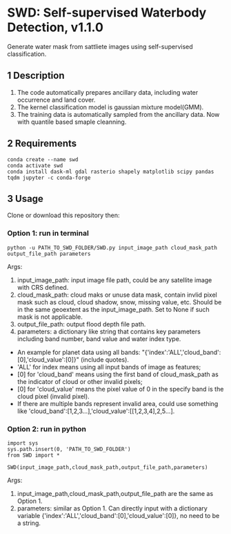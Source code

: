 # SWD: Self-supervised Waterbody Detection, v1.1.0
Generate water mask from sattliete images using self-supervised classification.

## 1 Description
1. The code automatically prepares ancillary data, including water occurrence and land cover.
2. The kernel classification model is gaussian mixture model(GMM).
3. The training data is automatically sampled from the ancillary data. Now with quantile based smaple cleanning.

## 2 Requirements
```
conda create --name swd
conda activate swd
conda install dask-ml gdal rasterio shapely matplotlib scipy pandas tqdm jupyter -c conda-forge
```

## 3 Usage
Clone or download this repository then:
### Option 1: run in terminal
```
python -u PATH_TO_SWD_FOLDER/SWD.py input_image_path cloud_mask_path output_file_path parameters
```
Args:
1. input_image_path: input image file path, could be any satellite image with CRS defined.
2. cloud_mask_path: cloud maks or unuse data mask, contain invlid pixel mask such as cloud, cloud shadow, snow, missing value, etc. Should be in the same geoextent as the input_image_path. Set to None if such mask is not applicable.
3. output_file_path: output flood depth file path.
4. parameters: a dictionary like string that contains key parameters including band number, band value and water index type. 
- An example for planet data using all bands: "{'index':'ALL','cloud_band':[0],'cloud_value':[0]}" (include quotes).
 - 'ALL' for index means using all input bands of image as features; 
 - [0] for 'cloud_band' means using the first band of cloud_mask_path as the indicator of cloud or other invalid pixels;
 - [0] for 'cloud_value' means the pixel value of 0 in the specify band is the cloud pixel (invalid pixel).
 - If there are multiple bands represent invalid area, could use something like 'cloud_band':[1,2,3...],'cloud_value':[[1,2,3,4],2,5...].

### Option 2: run in python
```
import sys
sys.path.insert(0, 'PATH_TO_SWD_FOLDER')
from SWD import *

SWD(input_image_path,cloud_mask_path,output_file_path,parameters)
```
Args:
1. input_image_path,cloud_mask_path,output_file_path are the same as Option 1.
2. parameters: similar as Option 1. Can directly input with a dictionary variable {'index':'ALL','cloud_band':[0],'cloud_value':[0]}, no need to be a string.


